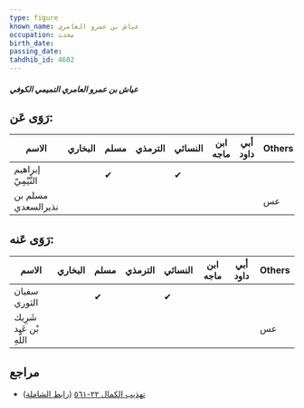 ```yaml
---
type: figure
known_name: عياش بن عمرو العامري
occupation: محدث
birth_date:
passing_date:
tahdhib_id: 4602
---
```

##### عياش بن عمرو العامري التميمي الكوفي

## رَوَى عَن:
| الاسم               | البخاري | مسلم | الترمذي | النسائي | ابن ماجه | أبي داود | Others |
| ------------------- | ------- | ---- | ------- | ------- | -------- | -------- | ------ |
| إبراهيم التَّيْمِيّ |         | ✔    |         | ✔       |          |          |        |
| مسلم بن نذيرالسعدي  |         |      |         |         |          |          | عس     |
## رَوَى عَنه:
| الاسم                   | البخاري | مسلم | الترمذي | النسائي | ابن ماجه | أبي داود | Others |
| ----------------------- | ------- | ---- | ------- | ------- | -------- | -------- | ------ |
| سفيان الثوري            |         | ✔    |         | ✔       |          |          |        |
| شَرِيك بْن عَبد اللَّهِ |         |      |         |         |          |          | عس     |
## مراجع
- [تهذيب الكمال ٢٢-٥٦١](obsidian://open?vault=Tahdhib-al-Kamal&file=Figures/٤٦٠٢-عياش%20بن%20عمرو%20العامري%20التميمي%20الكوفي) ([رابط الشاملة](https://shamela.ws/book/3722/11814))